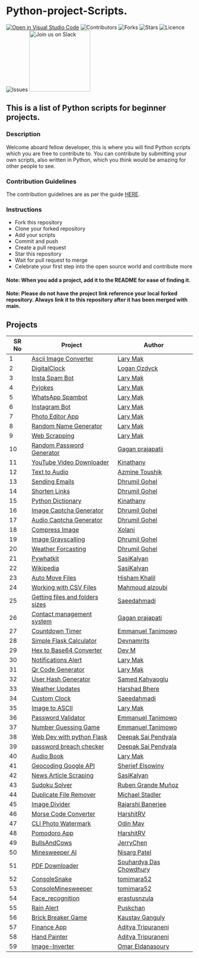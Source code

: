 ﻿# Python-project-Scripts.

[![Open in Visual Studio Code](https://open.vscode.dev/badges/open-in-vscode.svg)](https://open.vscode.dev/larymak/Python-project-Scripts)
![Contributors](https://img.shields.io/github/contributors/larymak/Python-project-Scripts?style=plastic)
![Forks](https://img.shields.io/github/forks/larymak/Python-project-Scripts)
![Stars](https://img.shields.io/github/stars/larymak/Python-project-Scripts)
![Licence](https://img.shields.io/github/license/larymak/Python-project-Scripts)
![Issues](https://img.shields.io/github/issues/larymak/Python-project-Scripts)
<a href="https://join.slack.com/t/ngc-goz8665/shared_invite/zt-r01kumfq-dQUT3c95BxEP_fnk4yJFfQ">
<img alt="Join us on Slack" src="https://raw.githubusercontent.com/netlify/netlify-cms/master/website/static/img/slack.png" width="165"/>
</a>

## This is a list of Python scripts for beginner projects.

### Description

Welcome aboard fellow developer, this is where you will find Python scripts which you are free to contribute to.
You can contribute by submitting your own scripts, also written in Python, which you think would be amazing for other people to see.

### Contribution Guidelines

The contribution guidelines are as per the guide [HERE](https://github.com/larymak/Python-project-Scripts/blob/main/CONTRIBUTING.md).

### Instructions

- Fork this repository
- Clone your forked repository
- Add your scripts
- Commit and push
- Create a pull request
- Star this repository
- Wait for pull request to merge
- Celebrate your first step into the open source world and contribute more

#### Note: When you add a project, add it to the README for ease of finding it.
#### Note: Please do not have the project link reference your local forked repository. Always link it to this repository after it has been merged with main.

## Projects

| SR No | Project                                                                                                                                | Author                                                  |
| ----- | -------------------------------------------------------------------------------------------------------------------------------------- | ------------------------------------------------------- |
| 1     | [Ascii Image Converter](https://github.com/larymak/Python-project-Scripts/tree/main/ART%20SCRIPTS/image-ascii)                                     | [Lary Mak](https://github.com/larymak)                  |
| 2     | [DigitalClock](https://github.com/larymak/Python-project-Scripts/tree/main/TIME%20SCRIPTS/DigitalClock)                                               | [Logan Ozdyck](https://github.com/ozdyck3)              |
| 3     | [Insta Spam Bot](https://github.com/larymak/Python-project-Scripts/tree/main/BOTS/InstaSpamBot)                                             | [Lary Mak](https://github.com/larymak)                  |
| 4     | [Pyjokes](https://github.com/larymak/Python-project-Scripts/tree/main/OTHERS/pyjokes)                                                       | [Lary Mak](https://github.com/larymak)                  |
| 5     | [WhatsApp Spambot](https://github.com/larymak/Python-project-Scripts/tree/main/BOTS/whatsapp-spam)                                        | [Lary Mak](https://github.com/larymak)                  |
| 6     | [Instagram Bot](https://github.com/larymak/Python-project-Scripts/tree/main/BOTS/InstagramBot)                                              | [Lary Mak](https://github.com/larymak)                  |
| 7     | [Photo Editor App](https://github.com/larymak/Python-project-Scripts/tree/main/IMAGES%20%26%20PHOTO%20SCRIPTS/photo%20editor)                                       | [Lary Mak](https://github.com/larymak)                  |
| 8     | [Random Name Generator](https://github.com/larymak/Python-project-Scripts/tree/main/OTHERS/RandomNameGen)                                     | [Lary Mak](https://github.com/larymak)                  |
| 9     | [Web Scrapping](https://github.com/larymak/Python-project-Scripts/tree/main/WEB%20SCRAPING/WebScraping)                                               | [Lary Mak](https://github.com/larymak)                  |
| 10    | [Random Password Generator](https://github.com/larymak/Python-project-Scripts/tree/main/PASSWORD%20RELATED/RandomPassword)                                | [Gagan prajapatii](https://github.com/Gagan1111)        |
| 11    | [YouTube Video Downloader](https://github.com/larymak/Python-project-Scripts/tree/main/OTHERS/YoutubeDownloader)                              | [Kinathany](https://github.com/jkinathan)               |
| 12    | [Text to Audio](https://github.com/larymak/Python-project-Scripts/tree/main/AUDIO%20RELATED%20SCRIPTS/texttoaudio)                                               | [Azmine Toushik](https://github.com/azminewasi)         |
| 13    | [Sending Emails](https://github.com/larymak/Python-project-Scripts/tree/main/AUTOMATION/Sending-Emails)                                           | [Dhrumil Gohel](https://github.com/Dhrumil-Zion)        |
| 14    | [Shorten Links](https://github.com/larymak/Python-project-Scripts/tree/main/CONVERSION%20SCRIPTS/ShortenLinks)                                              | [Dhrumil Gohel](https://github.com/Dhrumil-Zion)        |
| 15    | [Python Dictionary](https://github.com/larymak/Python-project-Scripts/tree/main/WEB%20SCRAPING/PYDICTIONARY)                                          | [Kinathany](https://github.com/jkinathan)               |
| 16    | [Image Captcha Generator](https://github.com/larymak/Python-project-Scripts/tree/main/IMAGES%20%26%20PHOTO%20SCRIPTS/Image%20Captcha%20Generator)                     | [Dhrumil Gohel](https://github.com/Dhrumil-Zion)        |
| 17    | [Audio Captcha Generator](https://github.com/larymak/Python-project-Scripts/tree/main/AUDIO%20RELATED%20SCRIPTS/Audio%20Captcha%20Generator)                     | [Dhrumil Gohel](https://github.com/Dhrumil-Zion)        |
| 18    | [Compress Image](https://github.com/larymak/Python-project-Scripts/tree/main/IMAGES%20%26%20PHOTO%20SCRIPTS/Compress%20Image)                                         | [Xolani](https://github.com/xolanigumbi)                |
| 19    | [Image Grayscalling](https://github.com/larymak/Python-project-Scripts/tree/main/IMAGES%20%26%20PHOTO%20SCRIPTS/Image%20Grayscalling)                                 | [Dhrumil Gohel](https://github.com/Dhrumil-Zion)        |
| 20    | [Weather Forcasting](https://github.com/larymak/Python-project-Scripts/tree/main/WEB%20SCRAPING/Weather%20Forcasting)                                 | [Dhrumil Gohel](https://github.com/Dhrumil-Zion)        |
| 21    | [Pywhatkit](https://github.com/larymak/Python-project-Scripts/tree/main/BOTS/pywhatkit)                                                     | [SasiKalyan](https://github.com/KanakamSasikalyan)      |
| 22    | [Wikipedia](https://github.com/larymak/Python-project-Scripts/tree/main/WEB%20SCRAPING/wikipedia)                                                     | [SasiKalyan](https://github.com/KanakamSasikalyan)      |
| 23    | [Auto Move Files](https://github.com/larymak/Python-project-Scripts/tree/main/AUTOMATION/AutoMoveFiles)                                           | [Hisham Khalil](https://github.com/HishamKhalil1990)    |
| 24    | [Working with CSV Files](https://github.com/larymak/Python-project-Scripts/tree/main/CSV_files)                                        | [Mahmoud alzoubi](https://github.com/Mahmoud-alzoubi95) |
| 25    | [Getting files and folders sizes](https://github.com/larymak/Python-project-Scripts/tree/main/AUTOMATION/Getting%20Files%20and%20Folders%20sizes) | [Saeedahmadi](https://github.com/Saeedahmadi7714)       |
| 26    | [Contact management system](https://github.com/larymak/Python-project-Scripts/tree/main/OTHERS/Contact-management)                            | [Gagan prajapati](https://github.com/Gagan1111)         |
| 27    | [Countdown Timer](https://github.com/larymak/Python-project-Scripts/tree/main/TIME%20SCRIPTS/Countdown%20Timer)                                       | [Emmanuel Tanimowo](https://github.com/Mannuel25)       |
| 28    | [Simple Flask Calculator](https://github.com/larymak/Python-project-Scripts/tree/main/FLASK%20PROJECTS/FlaskSimpleCalculator)                           | [Devnamrits](https://github.com/devnamrits)             |
| 29    | [Hex to Base64 Converter](https://github.com/larymak/Python-project-Scripts/tree/main/CONVERSION%20SCRIPTS/Hex%20to%20Base64%20Converter)                   | [Dev M](https://github.com/devmgardner)                 |
| 30    | [Notifications Alert](https://github.com/larymak/Python-project-Scripts/tree/main/OTHERS/Notification)                                        | [Lary Mak](https://github.com/larymak)                  |
| 31    | [Qr Code Generator](https://github.com/larymak/Python-project-Scripts/tree/main/OTHERS/QrCodeGen)                                             | [Lary Mak](https://github.com/larymak)                  |
| 32    | [User Hash Generator](https://github.com/larymak/Python-project-Scripts/tree/main/FLASK%20PROJECTS/User%20Hash%20Generator)                             | [Samed Kahyaoglu](https://github.com/urtuba)            |
| 33    | [Weather Updates](https://github.com/larymak/Python-project-Scripts/tree/main/WEB%20SCRAPING/Weather%20Updates)                                       | [Harshad Bhere](https://github.com/harshadbhere)        |
| 34    | [Custom Clock](https://github.com/larymak/Python-project-Scripts/tree/main/TIME%20SCRIPTS/current_time)                                               | [Saeedahmadi](https://github.com/Saeedahmadi7714)       |
| 35    | [Image to ASCII](https://github.com/larymak/Python-project-Scripts/tree/main/ART%20SCRIPTS/image-ascii)                                              | [Lary Mak](https://github.com/larymak)                  |
| 36    | [Password Validator](https://github.com/larymak/Python-project-Scripts/tree/main/PASSWORD%20RELATED/password-validator)                                   | [Emmanuel Tanimowo](https://github.com/Mannuel25)       |
| 37    | [Number Guessing Game](https://github.com/larymak/Python-project-Scripts/tree/main/GAMES/guess-the-number)                                               | [Emmanuel Tanimowo](https://github.com/Mannuel25)         |
| 38    | [Web Dev with python Flask](https://github.com/larymak/Python-project-Scripts/tree/main/FLASK%20PROJECTS/Web%20Dev%20with%20Flask)                                               | [Deepak Sai Pendyala](https://github.com/deepaksaipendyala)         |
| 39    | [password breach checker](https://github.com/larymak/Python-project-Scripts/tree/main/PASSWORD%20RELATED/passwordbreachchecker)                                               | [Deepak Sai Pendyala](https://github.com/deepaksaipendyala)         |
| 40    | [Audio Book](https://github.com/larymak/Python-project-Scripts/tree/main/AUDIO%20RELATED%20SCRIPTS/AudioBuk)             | [Lary Mak](https://github.com/larymak)         |
| 41    | [Geocoding Google API](https://github.com/larymak/Python-project-Scripts/tree/main/OTHERS/Geocoding%20Google%20API)             | [Sherief Elsowiny](https://github.com/elsowiny)         |
| 42    | [News Article Scraping](https://github.com/larymak/Python-project-Scripts/tree/main/WEB%20SCRAPING/News_Article_Scraping)             | [SasiKalyan](https://github.com/KanakamSasikalyan)         |
| 43    | [Sudoku Solver](https://github.com/larymak/Python-project-Scripts/tree/main/GAMES/SudokuSolver)             | [Ruben Grande Muñoz](https://github.com/RgrMz)         |
| 44    | [Duplicate File Remover](https://github.com/larymak/Python-project-Scripts/tree/main/AUTOMATION/Remove%20Duplicate%20Files%20in%20Folder)             | [Michael Stadler](https://github.com/mas-designs)         |
| 45    |  [Image Divider](https://github.com/larymak/Python-project-Scripts/tree/main/IMAGES%20%26%20PHOTO%20SCRIPTS/ImageDivider)              | [Rajarshi Banerjee](https://github.com/GSAUC3)          |)
| 46    |  [Morse Code Converter](https://github.com/larymak/Python-project-Scripts/tree/main/CONVERSION%20SCRIPTS/Morse-Code-Converter)              | [HarshitRV](https://github.com/HarshitRV)          |)
| 47    | [CLI Photo Watermark](https://github.com/larymak/Python-project-Scripts/tree/main/IMAGES%20%26%20PHOTO%20SCRIPTS/CLI-Photo-Watermark)                                           | [Odin May](https://github.com/odinmay) 
| 48    | [Pomodoro App](https://github.com/HarshitRV/Python-project-Scripts/tree/main/Pomodoro-App)                                           | [HarshitRV](https://github.com/HarshitRV)
| 49    | [BullsAndCows](https://github.com/larymak/Python-project-Scripts/tree/main/GAMES/BullsAndCows)                                           | [JerryChen](https://github.com/jerrychen1990)
| 50    | [Minesweeper AI](https://github.com/nrp114/Minsweeper_AI)                                           | [Nisarg Patel](https://github.com/nrp114)
| 51    | [PDF Downloader](https://github.com/Sdccoding/Python-project-Scripts/tree/main/PDF_Downloader)                                       | [Souhardya Das Chowdhury](https://github.com/Sdccoding)
| 52    | [ConsoleSnake](https://github.com/larymak/Python-project-Scripts/tree/main/GAMES/ConsoleSnake)                                       | [tomimara52](https://github.com/tomimara52)
| 53    | [ConsoleMinesweeper](https://github.com/larymak/Python-project-Scripts/tree/main/GAMES/ConsoleMinesweeper)                                       | [tomimara52](https://github.com/tomimara52)
| 54    | [Face_recognition](https://github.com/erastusnzula/Python-project-Scripts/tree/face_recognition/Face_recognition) | [erastusnzula](https://github.com/erastusnzula)
| 55    | [Rain Alert](https://github.com/Puskchan/Python-project-Scripts/tree/main/Rain_Alert)                                       | [Puskchan](https://github.com/Puskchan)
| 56    | [Brick Breaker Game](https://github.com/larymak/Python-project-Scripts/tree/main/GAMES/Brick-Breaker_Game)        | [Kaustav Ganguly](https://github.com/kaustav202)
| 57    | [Finance App](https://github.com/larymak/Python-project-Scripts/tree/main/PYTHON%20APPS/FinanceTracker)        | [Aditya Tripuraneni](https://github.com/Aditya-Tripuraneni)
| 58    | [Hand Painter](https://github.com/larymak/Python-project-Scripts/tree/main/GAMES/VirtualHandPainter)        | [Aditya Tripuraneni](https://github.com/Aditya-Tripuraneni)
| 59    | [Image-Inverter](https://github.com/larymak/Python-project-Scripts/tree/main/IMAGES%20%26%20PHOTO%20SCRIPTS/Image-Inverter)        | [Omar Eldanasoury](https://github.com/omar-danasoury)
